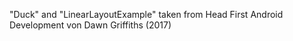 "Duck" and "LinearLayoutExample" taken from Head First Android Development von Dawn Griffiths (2017)
